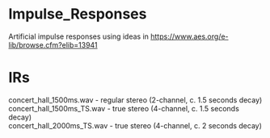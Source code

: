 # Impulse_Responses

Artificial impulse responses using ideas in https://www.aes.org/e-lib/browse.cfm?elib=13941

IRs
===
concert_hall_1500ms.wav - regular stereo (2-channel, c. 1.5 seconds decay)  
concert_hall_1500ms_TS.wav - true stereo (4-channel, c. 1.5 seconds decay)  
concert_hall_2000ms_TS.wav - true stereo (4-channel, c. 2 seconds decay)
